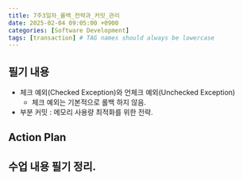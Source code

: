 ```yaml
---
title: 7주3일차_롤백_전략과_커밋_관리
date: 2025-02-04 09:05:00 +0900
categories: [Software Development]
tags: [transaction] # TAG names should always be lowercase
---
```


## 필기 내용
* 체크 예외(Checked Exception)와 언체크 예외(Unchecked Exception)
  * 체크 예외는 기본적으로 롤백 하지 않음.
* 부분 커밋 : 메모리 사용량 최적화를 위한 전략.

## Action Plan



## 수업 내용 필기 정리.


